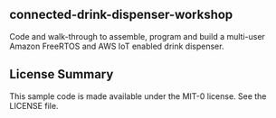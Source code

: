 ## connected-drink-dispenser-workshop

Code and walk-through to assemble, program and build a multi-user Amazon FreeRTOS and AWS IoT enabled drink dispenser.

## License Summary

This sample code is made available under the MIT-0 license. See the LICENSE file.

